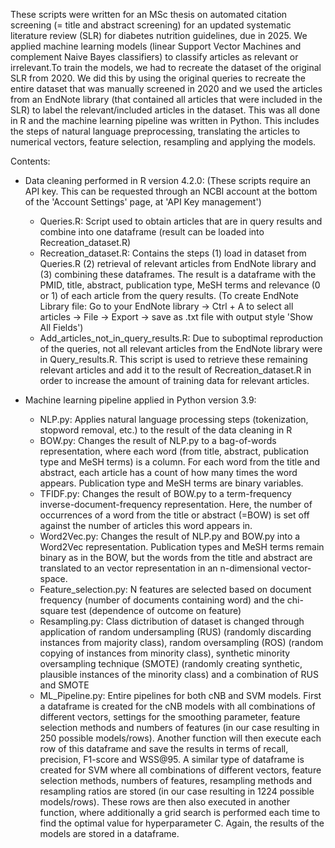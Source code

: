 These scripts were written for an MSc thesis on automated citation screening (= title and abstract screening) for an updated systematic literature review (SLR) for diabetes nutrition guidelines, due in 2025. We applied machine learning models (linear Support Vector Machines and complement Naive Bayes classifiers) to classify articles as relevant or irrelevant.To train the models, we had to recreate the dataset of the original SLR from 2020. We did this by using the original queries to recreate the entire dataset that was manually screened in 2020 and we used the articles from an EndNote library (that contained all articles that were included in the SLR) to label the relevant/included articles in the dataset. This was all done in R and the machine learning pipeline was written in Python. This includes the steps of natural language preprocessing, translating the articles to numerical vectors, feature selection, resampling and applying the models. 

Contents:

- Data cleaning performed in R version 4.2.0:
  (These scripts require an API key. This can be requested through an NCBI account at the bottom of the 'Account Settings' page, at 'API Key management')
   * Queries.R: Script used to obtain articles that are in query results and combine into one dataframe (result can be loaded into Recreation_dataset.R)
  * Recreation_dataset.R:  Contains the steps (1) load in dataset from Queries.R (2) retrieval of relevant articles from EndNote library and (3) combining these dataframes.
    The result is a dataframe with the PMID, title, abstract, publication type, MeSH terms and relevance (0 or 1) of each article from the query results.
    (To create EndNote Library file: Go to your EndNote library -> Ctrl + A to select all articles -> File -> Export -> save as .txt file with output style 'Show All Fields')
  * Add_articles_not_in_query_results.R:  Due to suboptimal reproduction of the queries, not all relevant articles from the EndNote library were in Query_results.R. This script is used to retrieve these remaining relevant articles and add it to the result of Recreation_dataset.R in order to increase the amount of training data for relevant articles.

- Machine learning pipeline applied in Python version 3.9:
  * NLP.py:  Applies natural language processing steps (tokenization, stopword removal, etc.) to the result of the data cleaning in R
  * BOW.py: Changes the result of NLP.py to a bag-of-words representation, where each word (from title, abstract, publication type and MeSH terms) is a column. For each word from the title and abstract, each article has a count of how many times the word appears. Publication type and MeSH terms are binary variables.
  * TFIDF.py: Changes the result of BOW.py to a term-frequency inverse-document-frequency representation. Here, the number of occurrences of a word from the title or abstract (=BOW) is set off against the number of articles this word appears in.
  * Word2Vec.py: Changes the result of NLP.py and BOW.py into a Word2Vec representation. Publication types and MeSH terms remain binary as in the BOW, but the words from the title and abstract are translated to an vector representation in an n-dimensional vector-space.
  * Feature_selection.py: N features are selected based on document frequency (number of documents containing word) and the chi-square test (dependence of outcome on feature)
  * Resampling.py: Class dictribution of dataset is changed through application of random undersampling (RUS) (randomly discarding instances from majority class), random oversampling (ROS) (random copying of instances from minority class), synthetic minority oversampling technique (SMOTE) (randomly creating synthetic, plausible instances of the minority class) and a combination of RUS and SMOTE
  * ML_Pipeline.py: Entire pipelines for both cNB and SVM models. First a dataframe is created for the cNB models with all combinations of different vectors, settings for the smoothing parameter, feature selection methods and numbers of features (in our case resulting in 250 possible models/rows). Another function will then execute each row of this dataframe and save the results in terms of recall, precision, F1-score and WSS@95. A similar type of dataframe is created for SVM where all combinations of different vectors, feature selection methods, numbers of features, resampling methods and resampling ratios are stored (in our case resulting in 1224 possible models/rows). These rows are then also executed in another function, where additionally a grid search is performed each time to find the optimal value for hyperparameter C. Again, the results of the models are stored in a dataframe. 
